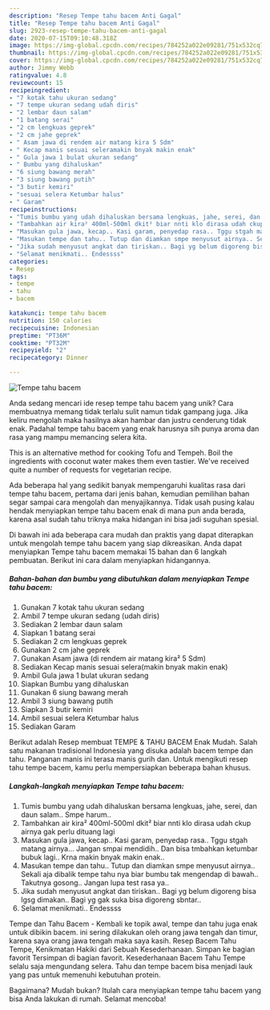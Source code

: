 ```yaml
---
description: "Resep Tempe tahu bacem Anti Gagal"
title: "Resep Tempe tahu bacem Anti Gagal"
slug: 2923-resep-tempe-tahu-bacem-anti-gagal
date: 2020-07-15T09:10:48.318Z
image: https://img-global.cpcdn.com/recipes/784252a022e09281/751x532cq70/tempe-tahu-bacem-foto-resep-utama.jpg
thumbnail: https://img-global.cpcdn.com/recipes/784252a022e09281/751x532cq70/tempe-tahu-bacem-foto-resep-utama.jpg
cover: https://img-global.cpcdn.com/recipes/784252a022e09281/751x532cq70/tempe-tahu-bacem-foto-resep-utama.jpg
author: Jimmy Webb
ratingvalue: 4.8
reviewcount: 15
recipeingredient:
- "7 kotak tahu ukuran sedang"
- "7 tempe ukuran sedang udah diris"
- "2 lembar daun salam"
- "1 batang serai"
- "2 cm lengkuas geprek"
- "2 cm jahe geprek"
- " Asam jawa di rendem air matang kira 5 Sdm"
- " Kecap manis sesuai seleramakin bnyak makin enak"
- " Gula jawa 1 bulat ukuran sedang"
- " Bumbu yang dihaluskan"
- "6 siung bawang merah"
- "3 siung bawang putih"
- "3 butir kemiri"
- "sesuai selera Ketumbar halus"
- " Garam"
recipeinstructions:
- "Tumis bumbu yang udah dihaluskan bersama lengkuas, jahe, serei, dan daun salam.. Smpe harum.."
- "Tambahkan air kira² 400ml-500ml dkit² biar nnti klo dirasa udah ckup airnya gak perlu dituang lagi"
- "Masukan gula jawa, kecap.. Kasi garam, penyedap rasa.. Tggu stgah matang airnya... Jangan smpai mendidih.. Dan bisa tmbahkan ketumbar bubuk lagi.. Krna makin bnyak makin enak.."
- "Masukan tempe dan tahu.. Tutup dan diamkan smpe menyusut airnya.. Sekali aja dibalik tempe tahu nya biar bumbu tak mengendap di bawah.. Takutnya gosong.. Jangan lupa test rasa ya.."
- "Jika sudah menyusut angkat dan tiriskan.. Bagi yg belum digoreng bisa lgsg dimakan.. Bagi yg gak suka bisa digoreng sbntar.."
- "Selamat menikmati.. Endessss"
categories:
- Resep
tags:
- tempe
- tahu
- bacem

katakunci: tempe tahu bacem 
nutrition: 150 calories
recipecuisine: Indonesian
preptime: "PT36M"
cooktime: "PT32M"
recipeyield: "2"
recipecategory: Dinner

---
```



![Tempe tahu bacem](https://img-global.cpcdn.com/recipes/784252a022e09281/751x532cq70/tempe-tahu-bacem-foto-resep-utama.jpg)

Anda sedang mencari ide resep tempe tahu bacem yang unik? Cara membuatnya memang tidak terlalu sulit namun tidak gampang juga. Jika keliru mengolah maka hasilnya akan hambar dan justru cenderung tidak enak. Padahal tempe tahu bacem yang enak harusnya sih punya aroma dan rasa yang mampu memancing selera kita.

This is an alternative method for cooking Tofu and Tempeh. Boil the ingredients with coconut water makes them even tastier. We&#39;ve received quite a number of requests for vegetarian recipe.

Ada beberapa hal yang sedikit banyak mempengaruhi kualitas rasa dari tempe tahu bacem, pertama dari jenis bahan, kemudian pemilihan bahan segar sampai cara mengolah dan menyajikannya. Tidak usah pusing kalau hendak menyiapkan tempe tahu bacem enak di mana pun anda berada, karena asal sudah tahu triknya maka hidangan ini bisa jadi suguhan spesial.


Di bawah ini ada beberapa cara mudah dan praktis yang dapat diterapkan untuk mengolah tempe tahu bacem yang siap dikreasikan. Anda dapat menyiapkan Tempe tahu bacem memakai 15 bahan dan 6 langkah pembuatan. Berikut ini cara dalam menyiapkan hidangannya.

<!--inarticleads1-->

##### Bahan-bahan dan bumbu yang dibutuhkan dalam menyiapkan Tempe tahu bacem:

1. Gunakan 7 kotak tahu ukuran sedang
1. Ambil 7 tempe ukuran sedang (udah diris)
1. Sediakan 2 lembar daun salam
1. Siapkan 1 batang serai
1. Sediakan 2 cm lengkuas geprek
1. Gunakan 2 cm jahe geprek
1. Gunakan  Asam jawa (di rendem air matang kira² 5 Sdm)
1. Sediakan  Kecap manis sesuai selera(makin bnyak makin enak)
1. Ambil  Gula jawa 1 bulat ukuran sedang
1. Siapkan  Bumbu yang dihaluskan
1. Gunakan 6 siung bawang merah
1. Ambil 3 siung bawang putih
1. Siapkan 3 butir kemiri
1. Ambil sesuai selera Ketumbar halus
1. Sediakan  Garam


Berikut adalah Resep membuat TEMPE &amp; TAHU BACEM Enak Mudah. Salah satu makanan tradisional Indonesia yang disuka adalah bacem tempe dan tahu. Panganan manis ini terasa manis gurih dan. Untuk mengikuti resep tahu tempe bacem, kamu perlu mempersiapkan beberapa bahan khusus. 

<!--inarticleads2-->

##### Langkah-langkah menyiapkan Tempe tahu bacem:

1. Tumis bumbu yang udah dihaluskan bersama lengkuas, jahe, serei, dan daun salam.. Smpe harum..
1. Tambahkan air kira² 400ml-500ml dkit² biar nnti klo dirasa udah ckup airnya gak perlu dituang lagi
1. Masukan gula jawa, kecap.. Kasi garam, penyedap rasa.. Tggu stgah matang airnya... Jangan smpai mendidih.. Dan bisa tmbahkan ketumbar bubuk lagi.. Krna makin bnyak makin enak..
1. Masukan tempe dan tahu.. Tutup dan diamkan smpe menyusut airnya.. Sekali aja dibalik tempe tahu nya biar bumbu tak mengendap di bawah.. Takutnya gosong.. Jangan lupa test rasa ya..
1. Jika sudah menyusut angkat dan tiriskan.. Bagi yg belum digoreng bisa lgsg dimakan.. Bagi yg gak suka bisa digoreng sbntar..
1. Selamat menikmati.. Endessss


Tempe dan Tahu Bacem - Kembali ke topik awal, tempe dan tahu juga enak untuk dibikin bacem. ini sering dilakukan oleh orang jawa tengah dan timur, karena saya orang jawa tengah maka saya kasih. Resep Bacem Tahu Tempe, Kenikmatan Hakiki dari Sebuah Kesederhanaan. Simpan ke bagian favorit Tersimpan di bagian favorit. Kesederhanaan Bacem Tahu Tempe selalu saja mengundang selera. Tahu dan tempe bacem bisa menjadi lauk yang pas untuk memenuhi kebutuhan protein. 

Bagaimana? Mudah bukan? Itulah cara menyiapkan tempe tahu bacem yang bisa Anda lakukan di rumah. Selamat mencoba!
